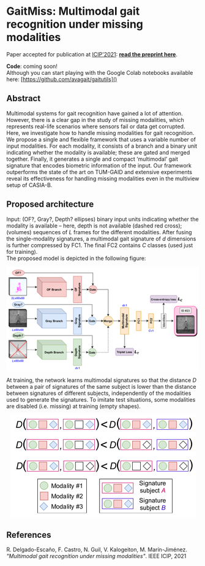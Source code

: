 # GaitMiss: Multimodal gait recognition under missing modalities

Paper accepted for publication at [ICIP'2021](https://2021.ieeeicip.org/): [**read the preprint here**](http://www.uco.es/~in1majim/publications/gaitmiss_ICIP2021_draft.pdf).

__Code__: coming soon!  
Although you can start playing with the Google Colab notebooks available here: [https://github.com/avagait/gaitutils]()

## Abstract
Multimodal systems for gait recognition have gained a lot of attention. However, there is a clear gap in the study of missing modalities, which represents real-life scenarios where sensors fail or data get corrupted. Here, we investigate how to handle missing modalities for gait recognition. We propose a single and flexible framework that uses a variable number of input modalities. For each modality, it consists of a branch and a binary unit indicating whether the modality is available; these are gated and merged together. Finally, it generates a single and compact ‘multimodal’ gait signature that encodes biometric information of the input. Our framework outperforms the state of the art on TUM-GAID and extensive experiments reveal its effectiveness for handling missing modalities even in the multiview setup of CASIA-B. 

## Proposed architecture

Input: (OF?, Gray?, Depth? ellipses) binary input units indicating whether the modality is available – here, depth is not available (dashed red cross); (volumes) sequences of _L_ frames for the different modalities. After fusing the single-modality signatures, a multimodal gait signature of _d_ dimensions is further compressed by FC1. The final FC2 contains _C_ classes (used just for training).  
The proposed model is depicted in the following figure:  
<p  align="center"><img src="images/gaitmiss_model.png"></p>

At training, the network learns multimodal signatures so that the distance _D_ between a pair of signatures of the same subject is lower than the distance between signatures of different subjects, independently of the modalities used to generate the signatures. To imitate test situations, some modalities are disabled (i.e. missing) at training (empty shapes).

<p align='center'><img src="images/gaitmiss_loss.png"></p>

## References
R. Delgado-Escaño, F. Castro, N. Guil, V. Kalogeiton, M. Marín-Jiménez. _"Multimodal gait recognition under missing modalities"_. IEEE ICIP, 2021
